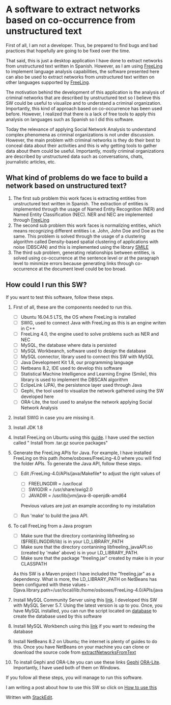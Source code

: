 
#  A software to extract networks based on co-occurrence from unstructured text
First of all, I am not a developer. Thus, be prepared to find bugs and bad practices that hopefully are going to be fixed over the time.

That said, this is just a desktop application I have done to extract networks from unstructured text written in Spanish. However, as I am using [FreeLing](http://nlp.lsi.upc.edu/freeling/) to implement language analysis capabilities, the software presented here can also be used to extract networks from unstructured text written on other languages supported by [FreeLing](http://nlp.lsi.upc.edu/freeling/).

The motivation behind the development of this application is the analysis of criminal networks that are described by unstructured text so I believe this SW could be useful to visualize and to understand a criminal organization. Importantly, this kind of approach based on co-occurrence has been used before. However, I realized that there is a lack of free tools to apply this analysis on languages such as Spanish so I did this software.

Today the relevance of applying Social Network Analysis to understand complex phenomena as criminal organizations is not under discussion. However, the main problem with criminal networks is they do their best to conceal data about their activities and this is why getting tools to gather data about them could be useful. Importantly, mostly criminal organizations are described by unstructured data such as conversations, chats, journalistic articles, etc.

## What kind of problems do we face to build a network based on unstructured text?

 1. The first sub problem this work faces is extracting entities from unstructured text written in Spanish. The extraction of entities is implemented through the usage of Named Entity Recognition (NER) and Named Entity Classification (NEC). NER and NEC are implemented through [FreeLing](http://nlp.lsi.upc.edu/freeling/) 
 2. The second sub problem this work faces is normalizing entities, which means recognizing different entities i.e. John, John Doe and Doe as the same. This problem is solved through the usage of a clustering algorithm called Density-based spatial clustering of applications with noise (DBSCAN) and this is implemented using the library [SMILE](https://haifengl.github.io/smile/) 
 3. The third sub problem, generating relationships between entities, is solved using co-occurrence at the sentence level or at the paragraph level to minimize errors because generating links through co-occurrence at the document level could be too broad.

## How could I run this SW?

If you want to test this software, follow these steps.

 1. First of all, these are the components needed to run this.

	 - [ ] Ubuntu 16.04.5 LTS, the OS where FreeLing is installed
	 - [ ] SWIG, used to connect Java with FreeLing as this is an engine writen in C++
	 - [ ] FreeLing 4.0, the engine used to solve problems such as NER and NEC
	 - [ ] MySQL, the database where data is persisted
	 - [ ] MySQL Workbeanch, software used to design the database
	 - [ ] MySQL connector, library used to connect this SW with MySQL
	 - [ ] Java Development Kit 1.8, our programming language
	 - [ ] Netbeans 8.2, IDE used to develop this software
	 - [ ] Statistical Machine Intelligence and Learning Engine (Smile), this library is used to implement the DBSCAN algorithm
	 - [ ] EclipeLink (JPA), the persistence layer used through Java
	 - [ ] Gephi, the tool used to visualize the network gathered using the SW developed here
	 - [ ] ORA-Lite, the tool used to analyse the network applying Social Network Analysis
 2. Install SWIG in case you are missing it.
 3. Install JDK 1.8
 4. Install FreeLing on Ubuntu using this [guide](https://talp-upc.gitbook.io/freeling-4-0-user-manual/installation#install-from-tar-gz-source-packages). I have used the section called " Install from .tar.gz source packages"
 5. Generate the FreeLing APIs for Java. For example, I have installed FreeLing on this path /home/osboxes/FreeLing-4.0 where you will find the folder APIs. To generate the Java API, follow these steps.

	 - [ ] Edit /FreeLing-4.0/APIs/java/Makefile* to adjust the right values of

		 - [ ] FREELINGDIR = /usr/local
		 - [ ] SWIGDIR = /usr/share/swig2.0
		 - [ ] JAVADIR = /usr/lib/jvm/java-8-openjdk-amd64
	          
		Previous values are just an example according to my installation
	 - [ ] Run 'make' to build the java API.
          
 6. To call FreeLing from a Java program

	 - [ ] Make sure that the directory contanining libfreeling.so
        ($FREELINGDIR/lib) is in your LD_LIBRARY_PATH      
	 - [ ] Make sure that the directory contanining libfreeling_javaAPI.so (created
        by 'make' above) is in your LD_LIBRARY_PATH.       
	 - [ ] Make sure that the package "freeling.jar" created by make is in your 	CLASSPATH

	As this SW is a Maven project I have included the "freeling.jar" as a dependency. What is more, the LD_LIBRARY_PATH on NetBeans has been configured with these values -Djava.library.path=/usr/local/lib:/home/osboxes/FreeLing-4.0/APIs/java
 7. Install MySQL Community Server using this [link](https://dev.mysql.com/downloads/mysql/). I developed this SW with MySQL Server 5.7. Using the latest version is up to you. Once, you have MySQL installed, you can run the script located on [database](https://github.com/textanalyticsman/databasesna)  to create the database used by this software
 8. Install MySQL Workbench using this [link](https://dev.mysql.com/downloads/workbench/) if you want to redesing the database
 9.  Install NetBeans 8.2 on Ubuntu; the internet is plenty of guides to do this. Once you have NetBeans on your machine you can clone or download the source code from [extractNetworksFromText](https://github.com/textanalyticsman/extractnetworksfromtext)
 10. To install Gephi and ORA-Lite you can use these links [Gephi](https://gephi.org/users/download/) [ORA-Lite](http://www.casos.cs.cmu.edu/projects/ora/download.php ). Importantly, I have used both of them on Windows.

If you follow all these steps, you will manage to run this software. 

I am writing a post about how to use this SW so click on [How to use this](https://textanalyticsman.github.io/social_network_analysis/GneratingANetworkFromText/)

Written with [StackEdit](https://stackedit.io/).

